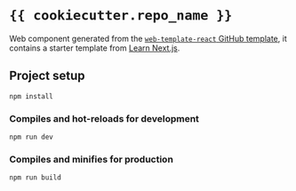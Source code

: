 # `{{ cookiecutter.repo_name }}`

Web component generated from the [`web-template-react` GitHub template](https://github.com/mkdevops-se/web-template-react),
it contains a starter template from [Learn Next.js](https://nextjs.org/learn).

## Project setup

    npm install


### Compiles and hot-reloads for development

    npm run dev


### Compiles and minifies for production

    npm run build
